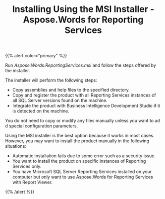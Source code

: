 ﻿---
title: Installing Using the MSI Installer - Aspose.Words for Reporting Services
articleTitle: Installing Using the MSI Installer
linktitle: Installing Using the MSI Installer
description: "This page describes installation of the Aspose.Words for Reporting Services using installer."
type: docs
weight: 20
url: /reportingservices/installing-using-the-msi-installer/
---

{{% alert color="primary" %}}

Run *Aspose.Words.ReportingServices.msi* and follow the steps offered by the installer.

The installer will perform the following steps:

- Copy assemblies and help files to the specified directory.
- Copy and register the product with all Reporting Services instances of all SQL Server versions found on the machine.
- Integrate the product with Business Intelligence Development Studio if it is detected on the machine.

You do not need to copy or modify any files manually unless you want to ad d special configuration parameters.

Using the MSI installer is the best option because it works in most cases. However, you may want to install the product manually in the following situations:

- Automatic installation fails due to some error such as a security issue.
- You want to install the product on specific instances of Reporting Services only.
- You have Microsoft SQL Server Reporting Services installed on your computer but only want to use Aspose.Words for Reporting Services with Report Viewer.

{{% /alert %}}
